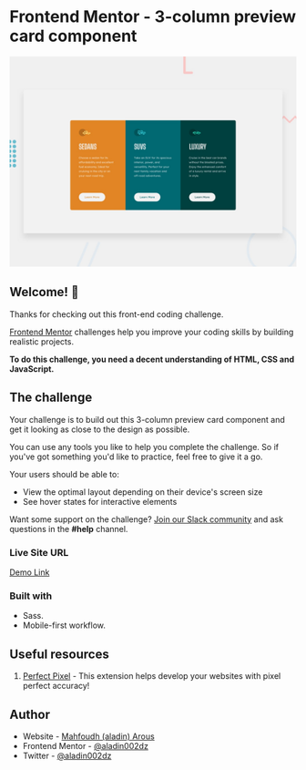 # Frontend Mentor - 3-column preview card component

![Design preview for the 3-column preview card component coding challenge](./design/desktop-preview.jpg)

## Welcome! 👋

Thanks for checking out this front-end coding challenge.

[Frontend Mentor](https://www.frontendmentor.io) challenges help you improve your coding skills by building realistic projects.

**To do this challenge, you need a decent understanding of HTML, CSS and JavaScript.**

## The challenge

Your challenge is to build out this 3-column preview card component and get it looking as close to the design as possible.

You can use any tools you like to help you complete the challenge. So if you've got something you'd like to practice, feel free to give it a go.

Your users should be able to:

- View the optimal layout depending on their device's screen size
- See hover states for interactive elements

Want some support on the challenge? [Join our Slack community](https://www.frontendmentor.io/slack) and ask questions in the **#help** channel.

### Live Site URL

[Demo Link](https://aladin002dz.github.io/ui-challenges/12-3-column-preview-card-component/)

### Built with

- Sass.
- Mobile-first workflow.

## Useful resources

1. [Perfect Pixel](https://chrome.google.com/webstore/detail/perfectpixel-by-welldonec/dkaagdgjmgdmbnecmcefdhjekcoceebi) - This extension helps develop your websites with pixel perfect accuracy!

## Author

- Website - [Mahfoudh (aladin) Arous](https://aladin002dz.github.io/)
- Frontend Mentor - [@aladin002dz](https://www.frontendmentor.io/profile/aladin002dz)
- Twitter - [@aladin002dz](https://twitter.com/aladin002dz)
